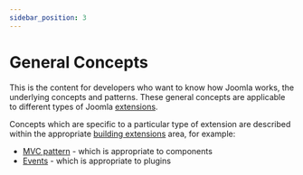 ```yaml
---
sidebar_position: 3
---
```

General Concepts
=======================
This is the content for developers who want to know how Joomla works, the underlying concepts and patterns. These general concepts are applicable to different types of Joomla [extensions](../building-extensions/index.md). 

Concepts which are specific to a particular type of extension are described within the appropriate [building extensions](../building-extensions/index.md) area, for example:
- [MVC pattern](../building-extensions/components/mvc/index.md) - which is appropriate to components
- [Events](../building-extensions/plugins/plugin-events/index.md) - which is appropriate to plugins